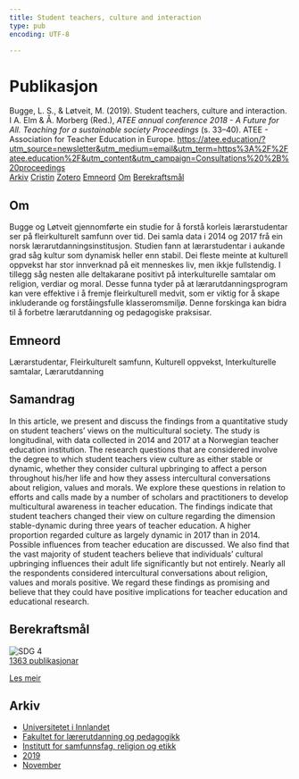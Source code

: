 ```yaml
---
title: Student teachers, culture and interaction
type: pub
encoding: UTF-8

---
```

<h1>Publikasjon</h1>
<article id="csl-bib-container-GU88BV8C" class="csl-bib-container">
  <div class="csl-bib-body"> <div class="csl-entry">Bugge, L. S., &#38; Løtveit, M. (2019). Student teachers, culture and interaction. I A. Elm &#38; Å. Morberg (Red.), <i>ATEE annual conference 2018 - A Future for All. Teaching for a sustainable society Proceedings</i> (s. 33–40). ATEE - Association for Teacher Education in Europe. <a href="https://atee.education/?utm_source=newsletter&#38;utm_medium=email&#38;utm_term=https%3A%2F%2Fatee.education%2F&#38;utm_content&#38;utm_campaign=Consultations%20%2B%20proceedings">https://atee.education/?utm_source=newsletter&#38;utm_medium=email&#38;utm_term=https%3A%2F%2Fatee.education%2F&#38;utm_content&#38;utm_campaign=Consultations%20%2B%20proceedings</a></div> </div>
  <div class="csl-bib-buttons">
    <a href="#taxonomy-article-GU88BV8C" alt="archive" class="csl-bib-button">Arkiv</a>
    <a href="https://app.cristin.no/results/show.jsf?id=1753714" alt="Cristin" class="csl-bib-button">Cristin</a>
    <a href="http://zotero.org/groups/5881554/items/GU88BV8C" alt="Zotero" class="csl-bib-button">Zotero</a>
    <a href="#keywords-article-GU88BV8C" alt="keywords" class="csl-bib-button">Emneord</a>
    <a href="#about-article-GU88BV8C" alt="about_pub" class="csl-bib-button">Om</a>
    <a href="#sdg-article-GU88BV8C" alt="sdg" class="csl-bib-button">Berekraftsmål</a>
  </div>
  <div id="csl-bib-meta-container-GU88BV8C"></div>
</article>
<div id="csl-bib-meta-GU88BV8C" class="csl-bib-meta">
  <article id="about-article-GU88BV8C" class="about_pub-article">
    <h1>Om</h1>
    Bugge og Løtveit gjennomførte ein studie for å forstå korleis lærarstudentar ser på fleirkulturelt samfunn over tid. Dei samla data i 2014 og 2017 frå ein norsk lærarutdanningsinstitusjon. Studien fann at lærarstudentar i aukande grad såg kultur som dynamisk heller enn stabil. Dei fleste meinte at kulturell oppvekst har stor innverknad på eit menneskes liv, men ikkje fullstendig. I tillegg såg nesten alle deltakarane positivt på interkulturelle samtalar om religion, verdiar og moral. Desse funna tyder på at lærarutdanningsprogram kan vere effektive i å fremje fleirkulturell medvit, som er viktig for å skape inkluderande og forståingsfulle klasseromsmiljø. Denne forskinga kan bidra til å forbetre lærarutdanning og pedagogiske praksisar.
  </article>
  <article id="keywords-article-GU88BV8C" class="keywords-article">
    <h1>Emneord</h1>
    Lærarstudentar, Fleirkulturelt samfunn, Kulturell oppvekst, Interkulturelle samtalar, Lærarutdanning
  </article>
  <article id="abstract-article-GU88BV8C" class="abstract-article">
    <h1>Samandrag</h1>
    In this article, we present and discuss the findings from a quantitative study on student teachers’ views on the 
multicultural society. The study is longitudinal, with data collected in 2014 and 2017 at a Norwegian teacher 
education institution. The research questions that are considered involve the degree to which student teachers view culture as either stable or dynamic, whether they consider cultural upbringing to affect a person 
throughout his/her life and how they assess intercultural conversations about religion, values and morals. 
We explore these questions in relation to efforts and calls made by a number of scholars and practitioners to 
develop multicultural awareness in teacher education. The findings indicate that student teachers changed 
their view on culture regarding the dimension stable-dynamic during three years of teacher education. A 
higher proportion regarded culture as largely dynamic in 2017 than in 2014. Possible influences from teacher education are discussed. We also find that the vast majority of student teachers believe that individuals’ 
cultural upbringing influences their adult life significantly but not entirely. Nearly all the respondents considered 
intercultural conversations about religion, values and morals positive. We regard these findings as promising 
and believe that they could have positive implications for teacher education and educational research.
  </article>
  <article id="sdg-article-GU88BV8C" class="sdg-article">
    <h1>Berekraftsmål</h1>
    <div class="sdg-container"><div id="sdg4" class="sdg">
        <img src="{{< params subfolder >}}images/sdg/sdg04_nn.png" class="image" alt="SDG 4">
        <div class="sdg-overlay">
          <a href="{{< params subfolder >}}nn/archive/?sdg=4#archive" class="sdg-publication-count"><span>1363</span> publikasjonar</a>
          <p><a href="https://fn.no/om-fn/fns-baerekraftsmaal/god-utdanning?lang=nno-NO" class="sdg-read-more">Les meir</a></p>
        </div>
      </div></div>
  </article>
  <article id="taxonomy-article-GU88BV8C" class="taxonomy-article">
    <h1>Arkiv</h1>
    <ul>
      <li><a href="{{< params subfolder >}}nn/archive/?key=3DCRN523">Universitetet i Innlandet</a></li>
      <li><a href="{{< params subfolder >}}nn/archive/?key=WYNZA47F">Fakultet for lærerutdanning og pedagogikk</a></li>
      <li><a href="{{< params subfolder >}}nn/archive/?key=XY7UYWKQ">Institutt for samfunnsfag, religion og etikk</a></li>
      <li><a href="{{< params subfolder >}}nn/archive/?key=UKHIYNRX">2019</a></li>
      <li><a href="{{< params subfolder >}}nn/archive/?key=4GJBDZYX">November</a></li>
    </ul>
  </article>
</div>
